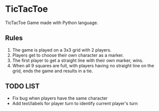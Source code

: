 # TicTacToe
TicTacToe Game made with Python language.

## Rules
1. The game is played on a 3x3 grid with 2 players.
2. Players get to choose their own character as a marker.
3. The first player to get a straight line with their own marker, wins.
4. When all 9 squares are full, with players having no straight line on the grid, ends the game and results in a tie.

## TODO LIST
- Fix bug when players have the same character
- Add text/labels for player turn to identify current player's turn
